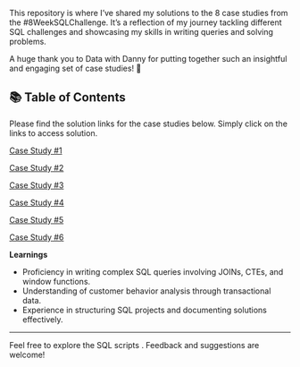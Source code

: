 This repository is where I’ve shared my solutions to the 8 case studies from the #8WeekSQLChallenge. It’s a reflection of my journey tackling different SQL challenges and showcasing my skills in writing queries and solving problems.

A huge thank you to Data with Danny for putting together such an insightful and engaging set of case studies! 👋

## 📚 Table of Contents

Please find the solution links for the case studies below. Simply click on the links to access solution.


[Case Study #1](https://github.com/RathiAnki/-8WeekSQLChallenge-Dany-Ma-/tree/main/Danny's%20Diner)

[Case Study #2](https://github.com/RathiAnki/-8WeekSQLChallenge-Dany-Ma-/tree/main/Pizza%20Runner)

[Case Study #3](https://github.com/RathiAnki/-8WeekSQLChallenge-Dany-Ma-/tree/main/Foodie-Fi)

[Case Study #4](https://github.com/RathiAnki/-8WeekSQLChallenge-Dany-Ma-/tree/main/Data%20Bank)

[Case Study #5](https://github.com/RathiAnki/-8WeekSQLChallenge-Dany-Ma-/tree/main/Data%20Mart)

[Case Study #6](https://github.com/RathiAnki/-8WeekSQLChallenge-Dany-Ma-/tree/main/Clique%20Bait)


 **Learnings**
 
- Proficiency in writing complex SQL queries involving JOINs, CTEs, and window functions.
- Understanding of customer behavior analysis through transactional data.
- Experience in structuring SQL projects and documenting solutions effectively.

---
Feel free to explore the SQL scripts . Feedback and suggestions are welcome!


